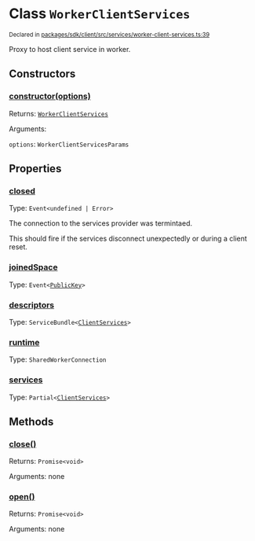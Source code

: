 # Class `WorkerClientServices`
<sub>Declared in [packages/sdk/client/src/services/worker-client-services.ts:39](https://github.com/dxos/dxos/blob/061d3392e/packages/sdk/client/src/services/worker-client-services.ts#L39)</sub>


Proxy to host client service in worker.

## Constructors
### [constructor(options)](https://github.com/dxos/dxos/blob/061d3392e/packages/sdk/client/src/services/worker-client-services.ts#L56)




Returns: <code>[WorkerClientServices](/api/@dxos/client/classes/WorkerClientServices)</code>

Arguments: 

`options`: <code>WorkerClientServicesParams</code>



## Properties
### [closed](https://github.com/dxos/dxos/blob/061d3392e/packages/sdk/client/src/services/worker-client-services.ts#L40)
Type: <code>Event&lt;undefined | Error&gt;</code>

The connection to the services provider was termintaed.

This should fire if the services disconnect unexpectedly or during a client reset.

### [joinedSpace](https://github.com/dxos/dxos/blob/061d3392e/packages/sdk/client/src/services/worker-client-services.ts#L41)
Type: <code>Event&lt;[PublicKey](/api/@dxos/react-client/classes/PublicKey)&gt;</code>



### [descriptors](https://github.com/dxos/dxos/blob/061d3392e/packages/sdk/client/src/services/worker-client-services.ts#L70)
Type: <code>ServiceBundle&lt;[ClientServices](/api/@dxos/client/types/ClientServices)&gt;</code>



### [runtime](https://github.com/dxos/dxos/blob/061d3392e/packages/sdk/client/src/services/worker-client-services.ts#L78)
Type: <code>SharedWorkerConnection</code>



### [services](https://github.com/dxos/dxos/blob/061d3392e/packages/sdk/client/src/services/worker-client-services.ts#L74)
Type: <code>Partial&lt;[ClientServices](/api/@dxos/client/types/ClientServices)&gt;</code>




## Methods
### [close()](https://github.com/dxos/dxos/blob/061d3392e/packages/sdk/client/src/services/worker-client-services.ts#L149)




Returns: <code>Promise&lt;void&gt;</code>

Arguments: none




### [open()](https://github.com/dxos/dxos/blob/061d3392e/packages/sdk/client/src/services/worker-client-services.ts#L83)




Returns: <code>Promise&lt;void&gt;</code>

Arguments: none




